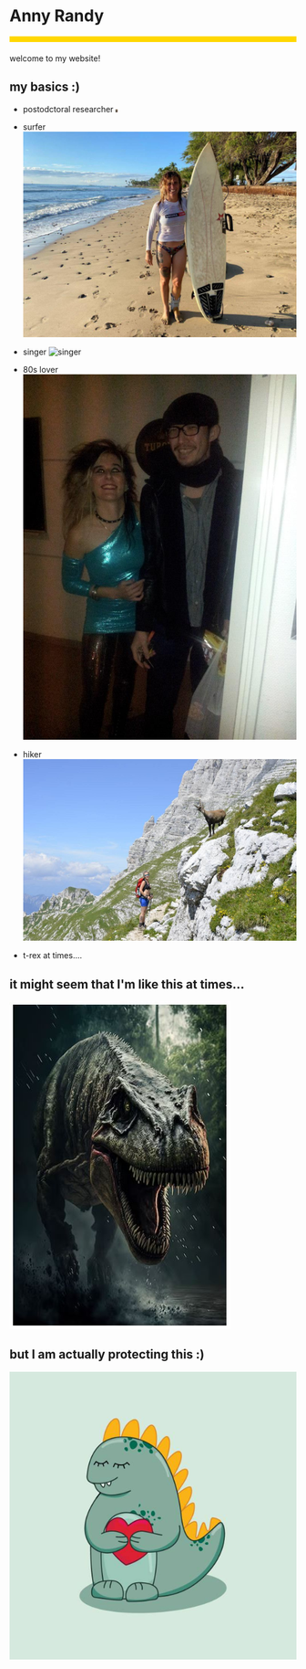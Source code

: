 
# Anny Randy
<div style="background-color: #ffd700; height: 10px; margin-bottom: 20px;"></div>
welcome to my website!  

## my basics :)

- postodctoral researcher
  <img src="researcher.jpg" alt="Image 1" style="max-width: 5px; max-height: 5px;">

- surfer
   ![surfing](surfer.jpg)
- singer
   ![singer](singer.jpg)
- 80s lover
   ![80s](80s_lover.jpg)
- hiker
  ![hiking](hiker.jpg)
- t-rex at times....

## it might seem that I'm like this at times...


![Image 1](angry_trex.JPG)

## but I am actually protecting this :)

![Image 2](cute_trex.jpg)
